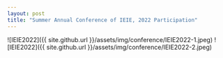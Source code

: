 ```yaml
---
layout: post
title: "Summer Annual Conference of IEIE, 2022 Participation"
---
```

![IEIE2022]({{ site.github.url }}/assets/img/conference/IEIE2022-1.jpeg)
![IEIE2022]({{ site.github.url }}/assets/img/conference/IEIE2022-2.jpeg)
